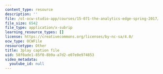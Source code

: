 ```yaml
---
content_type: resource
description: ''
file: /ol-ocw-studio-app/courses/15-071-the-analytics-edge-spring-2017/58f0ade185f08b9aa7d2e07e0e974853_n19qLvOY-rc.srt
file_size: 6542
file_type: application/x-subrip
learning_resource_types: []
license: https://creativecommons.org/licenses/by-nc-sa/4.0/
ocw_type: OCWFile
resourcetype: Other
title: 3play caption file
uid: 58f0ade1-85f0-8b9a-a7d2-e07e0e974853
video_metadata:
  youtube_id: null
---
```

